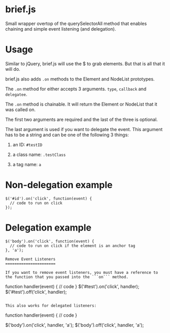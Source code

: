 brief.js
========

Small wrapper overtop of the querySelectorAll method that enables chaining and simple event listening (and delegation).

Usage
=====

Similar to jQuery, brief.js will use the $ to grab elements. But that is all that it will do.

brief.js also adds ```.on``` methods to the Element and NodeList prototypes.

The ```.on``` method for either accepts 3 arguments. ```type```, ```callback``` and ```delegatee```.

The ```.on``` method is chainable. It will return the Element or NodeList that it was called on.

The first two arguments are required and the last of the three is optional.

The last argument is used if you want to delegate the event. This argument has to be a string and can be one of the following 3 things:

1) an ID: ```#testID```

2) a class name: ```.testClass```

3) a tag name: ```a```

Non-delegation example
======================

```
$('#id').on('click', function(event) {
  // code to run on click
});
```

Delegation example
==================

```
$('body').on('click', function(event) {
  // code to run on click if the element is an anchor tag
}, 'a');

Remove Event Listeners
======================

If you want to remove event listeners, you must have a reference to the function that you passed into the ```on``` method.

```
function handler(event) {
  // code
}
$('#test').on('click', handler);
$('#test').off('click', handler);
```

This also works for delegated listeners:

```
function handler(event) {
  // code
}

$('body').on('click', handler, 'a');
$('body').off('click', handler, 'a');
```